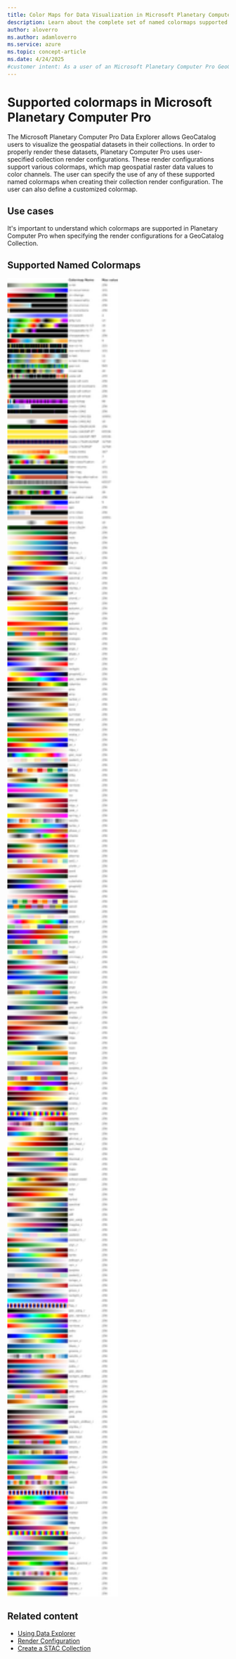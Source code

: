 ```yaml
---
title: Color Maps for Data Visualization in Microsoft Planetary Computer Pro
description: Learn about the complete set of named colormaps supported by the Data Explorer in Microsoft Planetary Computer Pro.
author: aloverro
ms.author: adamloverro
ms.service: azure
ms.topic: concept-article
ms.date: 4/24/2025
#customer intent: As a user of an Microsoft Planetary Computer Pro GeoCatalog, I want to understand which colormaps are supported so that I can setup the render configurations for my GeoCatalog STAC collection.
---
```


# Supported colormaps in Microsoft Planetary Computer Pro

The Microsoft Planetary Computer Pro Data Explorer allows GeoCatalog users to visualize the geospatial datasets in their collections. In order to properly render these datasets, Planetary Computer Pro uses user-specified collection render configurations. These render configurations support various colormaps, which map geospatial raster data values to color channels. The user can specify the use of any of these supported named colormaps when creating their collection render configuration. The user can also define a customized colormap.

## Use cases

It's important to understand which colormaps are supported in Planetary Computer Pro when specifying the render configurations for a GeoCatalog Collection.

## Supported Named Colormaps
<img src="./media/colormaps.png" width="50%" alt="All colormaps available in Microsoft Planetary Computer Pro.">
<!--generate using script in pctiler/colormaps/ dir of main repo-->

## Related content

- [Using Data Explorer](./use-explorer.md)
- [Render Configuration](./render-configuration.md)
- [Create a STAC Collection](./create-stac-collection.md)

